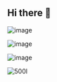 ## Hi there 👋

![image](https://github.com/user-attachments/assets/1e48a7e1-7d36-4fad-bc07-d27c294bca28)

![image](https://github.com/user-attachments/assets/eb189e08-d0ca-4ef1-9071-9f9ea1027587)

![image](https://github.com/user-attachments/assets/bc4be713-4efc-4cd7-9b5e-30f752df9c7e)

![500l](https://github.com/user-attachments/assets/cc6cdbfe-0d3d-4be8-a77a-09a20b32fbf3)

